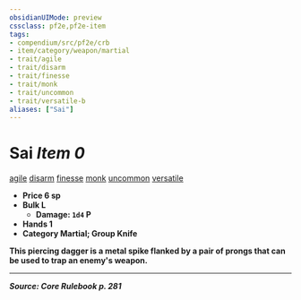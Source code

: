 ```yaml
---
obsidianUIMode: preview
cssclass: pf2e,pf2e-item
tags:
- compendium/src/pf2e/crb
- item/category/weapon/martial
- trait/agile
- trait/disarm
- trait/finesse
- trait/monk
- trait/uncommon
- trait/versatile-b
aliases: ["Sai"]
---
```

# Sai *Item 0*  
[agile](agile.md "Agile Weapon Trait")  [disarm](Reference/Rules/Traits/disarm.md "Disarm Weapon Trait")  [finesse](finesse.md "Finesse Weapon Trait")  [monk](Reference/Rules/Traits/monk.md "Monk Class Trait")  [uncommon](uncommon.md "Uncommon Rarity Trait")  [versatile <b>](rules/traits/versatile-b.md "Versatile Weapon Trait")  

- **Price** 6 sp
- **Bulk** L
  - **Damage**: `1d4` P
- **Hands** 1
- **Category** Martial; **Group** Knife 

This piercing dagger is a metal spike flanked by a pair of prongs that can be used to trap an enemy's weapon.


---
*Source: Core Rulebook p. 281*